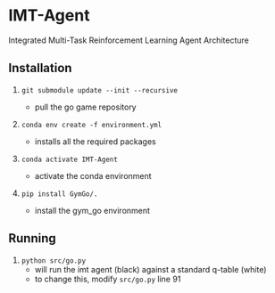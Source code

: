 # IMT-Agent
Integrated Multi-Task Reinforcement Learning Agent Architecture

## Installation

1. `git submodule update --init --recursive`
   * pull the go game repository

2. `conda env create -f environment.yml`
	* installs all the required packages

3. `conda activate IMT-Agent`
	* activate the conda environment

4. `pip install GymGo/.`
	* install the gym_go environment

## Running

1. `python src/go.py`
	* will run the imt agent (black) against a standard q-table (white)
	* to change this, modify `src/go.py` line 91